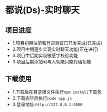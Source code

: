 # 都说(Ds)-实时聊天
## 项目进度
- 1.项目初期注册和登录验证已开发完成(已完成)
- 2.项目中期逐步实现实时聊天功能(正在进行)
- 3.项目中后期实现敏感字校验功能
- 3.项目后期添加可与人功能只能对话功能

## 下载使用
- 1.下载后在目录根文件执行`npm install`下载包
- 2.下载完毕后执行`node app.js`
- 3.登录地址:`http://127.0.0.1:3000`
